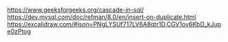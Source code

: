 https://www.geeksforgeeks.org/cascade-in-sql/
https://dev.mysql.com/doc/refman/8.0/en/insert-on-duplicate.html
https://excalidraw.com/#json=PNgLYSUf717LV6A8qtr1D,CGV1ov6KbD_kJupe0zPtog
